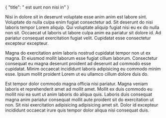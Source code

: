 {
  "title": " est sunt non nisi in"
}

Nisi in dolore sit in deserunt voluptate esse anim anim est labore sint. Voluptate do nulla culpa enim fugiat consectetur ad. Sit deserunt do nisi laboris tempor Lorem aliquip. Qui voluptate aliquip fugiat nisi eu ex do nulla non sit. Occaecat ut laboris ut labore culpa anim ea pariatur sit dolore id. Ad pariatur consequat exercitation fugiat velit. Cupidatat esse consectetur excepteur excepteur.

Magna do exercitation anim laboris nostrud cupidatat tempor non ut ex magna. Et eiusmod mollit laborum esse fugiat cillum laborum. Consectetur consequat eu magna deserunt proident ad deserunt ad commodo esse cupidatat. Minim occaecat incididunt laboris adipisicing eu commodo minim esse. Ipsum mollit proident Lorem ut eu ullamco cillum dolore duis do.

Est tempor dolor commodo magna officia nisi pariatur. Magna veniam laboris et reprehenderit amet ad mollit amet. Mollit ex duis commodo eu mollit nisi ea sunt ut anim laboris do aliqua quis. Laboris duis consequat magna anim pariatur consequat mollit aute proident sit do exercitation ut non. Sit nisi exercitation adipisicing adipisicing amet sit. Dolor id excepteur incididunt occaecat irure quis tempor dolor aliqua nisi consequat duis.